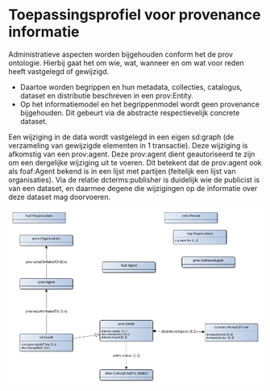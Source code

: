 # Toepassingsprofiel voor provenance informatie


Administratieve aspecten worden bijgehouden conform het de prov ontologie. Hierbij gaat het om wie, wat, wanneer en om wat voor reden heeft vastgelegd of gewijzigd.

* Daartoe worden begrippen en hun metadata, collecties, catalogus, dataset en distributie beschreven in een prov:Entity.
* Op het informatiemodel en het begrippenmodel wordt geen provenance bijgehouden. Dit gebeurt via de abstracte respectievelijk concrete dataset.

Een wijziging in de data wordt vastgelegd in een eigen sd:graph (de verzameling van gewijzigde elementen in 1 transactie). Deze wijziging is afkomstig van een prov:agent. Deze prov:agent dient geautoriseerd te zijn om een dergelijke wijziging uit te voeren. Dit betekent dat de prov:agent ook als foaf:Agent bekend is in een lijst met partijen (feitelijk een lijst van organisaties). Via de relatie dcterms:publisher is duidelijk wie de publicist is van een dataset, en daarmee degene die wijzigingen op de informatie over deze dataset mag doorvoeren.


![](prov-ap-sc.png)

